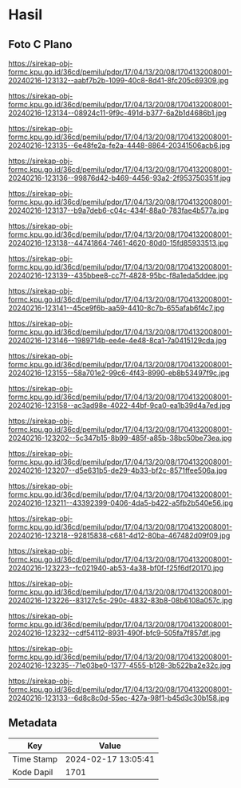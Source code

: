 # Hasil

## Foto C Plano

https://sirekap-obj-formc.kpu.go.id/36cd/pemilu/pdpr/17/04/13/20/08/1704132008001-20240216-123132--aabf7b2b-1099-40c8-8d41-8fc205c69309.jpg

https://sirekap-obj-formc.kpu.go.id/36cd/pemilu/pdpr/17/04/13/20/08/1704132008001-20240216-123134--08924c11-9f9c-491d-b377-6a2b1d4686b1.jpg

https://sirekap-obj-formc.kpu.go.id/36cd/pemilu/pdpr/17/04/13/20/08/1704132008001-20240216-123135--6e48fe2a-fe2a-4448-8864-20341506acb6.jpg

https://sirekap-obj-formc.kpu.go.id/36cd/pemilu/pdpr/17/04/13/20/08/1704132008001-20240216-123136--99876d42-b469-4456-93a2-2f953750351f.jpg

https://sirekap-obj-formc.kpu.go.id/36cd/pemilu/pdpr/17/04/13/20/08/1704132008001-20240216-123137--b9a7deb6-c04c-434f-88a0-783fae4b577a.jpg

https://sirekap-obj-formc.kpu.go.id/36cd/pemilu/pdpr/17/04/13/20/08/1704132008001-20240216-123138--44741864-7461-4620-80d0-15fd85933513.jpg

https://sirekap-obj-formc.kpu.go.id/36cd/pemilu/pdpr/17/04/13/20/08/1704132008001-20240216-123139--435bbee8-cc7f-4828-95bc-f8a1eda5ddee.jpg

https://sirekap-obj-formc.kpu.go.id/36cd/pemilu/pdpr/17/04/13/20/08/1704132008001-20240216-123141--45ce9f6b-aa59-4410-8c7b-655afab6f4c7.jpg

https://sirekap-obj-formc.kpu.go.id/36cd/pemilu/pdpr/17/04/13/20/08/1704132008001-20240216-123146--1989714b-ee4e-4e48-8ca1-7a0415129cda.jpg

https://sirekap-obj-formc.kpu.go.id/36cd/pemilu/pdpr/17/04/13/20/08/1704132008001-20240216-123155--58a701e2-99c6-4f43-8990-eb8b53497f9c.jpg

https://sirekap-obj-formc.kpu.go.id/36cd/pemilu/pdpr/17/04/13/20/08/1704132008001-20240216-123158--ac3ad98e-4022-44bf-9ca0-ea1b39d4a7ed.jpg

https://sirekap-obj-formc.kpu.go.id/36cd/pemilu/pdpr/17/04/13/20/08/1704132008001-20240216-123202--5c347b15-8b99-485f-a85b-38bc50be73ea.jpg

https://sirekap-obj-formc.kpu.go.id/36cd/pemilu/pdpr/17/04/13/20/08/1704132008001-20240216-123207--d5e631b5-de29-4b33-bf2c-8571ffee506a.jpg

https://sirekap-obj-formc.kpu.go.id/36cd/pemilu/pdpr/17/04/13/20/08/1704132008001-20240216-123211--43392399-0406-4da5-b422-a5fb2b540e56.jpg

https://sirekap-obj-formc.kpu.go.id/36cd/pemilu/pdpr/17/04/13/20/08/1704132008001-20240216-123218--92815838-c681-4d12-80ba-467482d09f09.jpg

https://sirekap-obj-formc.kpu.go.id/36cd/pemilu/pdpr/17/04/13/20/08/1704132008001-20240216-123223--fc021940-ab53-4a38-bf0f-f25f6df20170.jpg

https://sirekap-obj-formc.kpu.go.id/36cd/pemilu/pdpr/17/04/13/20/08/1704132008001-20240216-123226--83127c5c-290c-4832-83b8-08b6108a057c.jpg

https://sirekap-obj-formc.kpu.go.id/36cd/pemilu/pdpr/17/04/13/20/08/1704132008001-20240216-123232--cdf54112-8931-490f-bfc9-505fa7f857df.jpg

https://sirekap-obj-formc.kpu.go.id/36cd/pemilu/pdpr/17/04/13/20/08/1704132008001-20240216-123235--71e03be0-1377-4555-b128-3b522ba2e32c.jpg

https://sirekap-obj-formc.kpu.go.id/36cd/pemilu/pdpr/17/04/13/20/08/1704132008001-20240216-123133--6d8c8c0d-55ec-427a-98f1-b45d3c30b158.jpg


## Metadata

| Key        | Value               |
| ---------- | ------------------- |
| Time Stamp | 2024-02-17 13:05:41 |
| Kode Dapil | 1701                |



